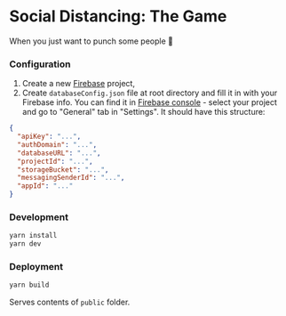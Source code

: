 # Social Distancing: The Game

When you just want to punch some people 👊

### Configuration

1. Create a new [Firebase](https://firebase.google.com/) project,
1. Create `databaseConfig.json` file at root directory and fill it in with your Firebase info. You can find it in [Firebase console](https://console.firebase.google.com/) - select your project and go to "General" tab in "Settings". It should have this structure:

```json
{
  "apiKey": "...",
  "authDomain": "...",
  "databaseURL": "...",
  "projectId": "...",
  "storageBucket": "...",
  "messagingSenderId": "...",
  "appId": "..."
}
```

### Development

```bash
yarn install
yarn dev
```

### Deployment

```bash
yarn build
```

Serves contents of `public` folder.
